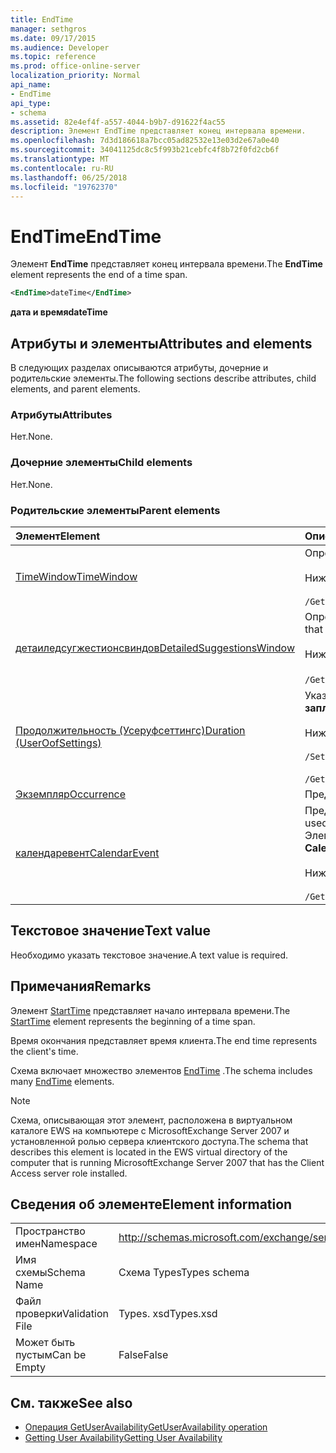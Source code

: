 ```yaml
---
title: EndTime
manager: sethgros
ms.date: 09/17/2015
ms.audience: Developer
ms.topic: reference
ms.prod: office-online-server
localization_priority: Normal
api_name:
- EndTime
api_type:
- schema
ms.assetid: 82e4ef4f-a557-4044-b9b7-d91622f4ac55
description: Элемент EndTime представляет конец интервала времени.
ms.openlocfilehash: 7d3d186618a7bcc05ad82532e13e03d2e67a0e40
ms.sourcegitcommit: 34041125dc8c5f993b21cebfc4f8b72f0fd2cb6f
ms.translationtype: MT
ms.contentlocale: ru-RU
ms.lasthandoff: 06/25/2018
ms.locfileid: "19762370"
---
```

# <a name="endtime"></a><span data-ttu-id="0146d-103">EndTime</span><span class="sxs-lookup"><span data-stu-id="0146d-103">EndTime</span></span>

<span data-ttu-id="0146d-104">Элемент **EndTime** представляет конец интервала времени.</span><span class="sxs-lookup"><span data-stu-id="0146d-104">The **EndTime** element represents the end of a time span.</span></span> 
  
```xml
<EndTime>dateTime</EndTime>
```

 <span data-ttu-id="0146d-105">**дата и время**</span><span class="sxs-lookup"><span data-stu-id="0146d-105">**dateTime**</span></span>
## <a name="attributes-and-elements"></a><span data-ttu-id="0146d-106">Атрибуты и элементы</span><span class="sxs-lookup"><span data-stu-id="0146d-106">Attributes and elements</span></span>

<span data-ttu-id="0146d-107">В следующих разделах описываются атрибуты, дочерние и родительские элементы.</span><span class="sxs-lookup"><span data-stu-id="0146d-107">The following sections describe attributes, child elements, and parent elements.</span></span>
  
### <a name="attributes"></a><span data-ttu-id="0146d-108">Атрибуты</span><span class="sxs-lookup"><span data-stu-id="0146d-108">Attributes</span></span>

<span data-ttu-id="0146d-109">Нет.</span><span class="sxs-lookup"><span data-stu-id="0146d-109">None.</span></span>
  
### <a name="child-elements"></a><span data-ttu-id="0146d-110">Дочерние элементы</span><span class="sxs-lookup"><span data-stu-id="0146d-110">Child elements</span></span>

<span data-ttu-id="0146d-111">Нет.</span><span class="sxs-lookup"><span data-stu-id="0146d-111">None.</span></span>
  
### <a name="parent-elements"></a><span data-ttu-id="0146d-112">Родительские элементы</span><span class="sxs-lookup"><span data-stu-id="0146d-112">Parent elements</span></span>

|<span data-ttu-id="0146d-113">**Элемент**</span><span class="sxs-lookup"><span data-stu-id="0146d-113">**Element**</span></span>|<span data-ttu-id="0146d-114">**Описание**</span><span class="sxs-lookup"><span data-stu-id="0146d-114">**Description**</span></span>|
|:-----|:-----|
|[<span data-ttu-id="0146d-115">TimeWindow</span><span class="sxs-lookup"><span data-stu-id="0146d-115">TimeWindow</span></span>](timewindow.md) <br/> |<span data-ttu-id="0146d-116">Определяет интервал времени, запрошенный для сведений о доступности пользователя.</span><span class="sxs-lookup"><span data-stu-id="0146d-116">Identifies the time span queried for the user availability information.</span></span><br/><br/> <span data-ttu-id="0146d-117">Ниже приведено выражение XPath для этого элемента:</span><span class="sxs-lookup"><span data-stu-id="0146d-117">The following is the XPath expression to this element:</span></span><br/><br/>  `/GetUserAvailabilityRequest/FreeBusyViewOptions/TimeWindow` <br/> |
|[<span data-ttu-id="0146d-118">детаиледсугжестионсвиндов</span><span class="sxs-lookup"><span data-stu-id="0146d-118">DetailedSuggestionsWindow</span></span>](detailedsuggestionswindow.md) <br/> |<span data-ttu-id="0146d-119">Определяет интервал времени, на который запрашивается подробная информация о предложенном времени проведения собрания.</span><span class="sxs-lookup"><span data-stu-id="0146d-119">Identifies the time span that is queried for detailed information about suggested meeting times.</span></span><br/><br/> <span data-ttu-id="0146d-120">Ниже приведено выражение XPath для этого элемента:</span><span class="sxs-lookup"><span data-stu-id="0146d-120">The following is the XPath expression to this element:</span></span><br/><br/>  <span data-ttu-id="0146d-121">`/GetUserAvailabilityRequest/SuggestionViewOptions/DetailedSuggestionsWindow`.</span><span class="sxs-lookup"><span data-stu-id="0146d-121">`/GetUserAvailabilityRequest/SuggestionViewOptions/DetailedSuggestionsWindow`.</span></span>  <br/> |
|[<span data-ttu-id="0146d-122">Продолжительность (Усеруфсеттингс)</span><span class="sxs-lookup"><span data-stu-id="0146d-122">Duration (UserOofSettings)</span></span>](duration-useroofsettings.md) <br/> | <span data-ttu-id="0146d-123">Указывает срок, в течение которого состояние отсутствия на работе (отсутствие на работе) включается, если для элемента [уфстате](oofstate.md) задано значение " **запланировано**".</span><span class="sxs-lookup"><span data-stu-id="0146d-123">Specifies the duration for which the Out of Office (OOF) status is enabled if the [OofState](oofstate.md) element is set to **Scheduled**.</span></span>  <br/><br/>  <span data-ttu-id="0146d-124">Ниже приведены возможные выражения XPath для этого элемента.</span><span class="sxs-lookup"><span data-stu-id="0146d-124">The following are the possible XPath expressions to this element:</span></span><br/><br/>  `/SetUserOofSettingsRequest/UserOofSettings/Duration` <br/><br/>  `/GetUserOofSettingsResponse/OofSettings/Duration` <br/> |
|[<span data-ttu-id="0146d-125">Экземпляр</span><span class="sxs-lookup"><span data-stu-id="0146d-125">Occurrence</span></span>](occurrence.md) <br/> |<span data-ttu-id="0146d-126">Представляет один измененный экземпляр повторяющегося элемента календаря.</span><span class="sxs-lookup"><span data-stu-id="0146d-126">Represents a single modified occurrence of a recurring calendar item.</span></span>  <br/> |
|[<span data-ttu-id="0146d-127">календаревент</span><span class="sxs-lookup"><span data-stu-id="0146d-127">CalendarEvent</span></span>](calendarevent.md) <br/> |<span data-ttu-id="0146d-128">Представляет уникальное вхождение элемента календаря.</span><span class="sxs-lookup"><span data-stu-id="0146d-128">Represents a unique calendar item occurrence.</span></span> <span data-ttu-id="0146d-129">Используется для запросов о доступности.</span><span class="sxs-lookup"><span data-stu-id="0146d-129">This is used for Availability inquiries.</span></span> <span data-ttu-id="0146d-130">Элемент **EndTime** необходим в элементе **календаревент** .</span><span class="sxs-lookup"><span data-stu-id="0146d-130">The **EndTime** element is required in the **CalendarEvent** element.</span></span> <span data-ttu-id="0146d-131">Элемент **EndTime** в элементе **календаревент** уникален для типа **календаревент** .</span><span class="sxs-lookup"><span data-stu-id="0146d-131">The **EndTime** element in the **CalendarEvent** element is unique to the **CalendarEvent** type.</span></span><br/><br/> <span data-ttu-id="0146d-132">Ниже приведено выражение XPath для этого элемента:</span><span class="sxs-lookup"><span data-stu-id="0146d-132">The following is the XPath expression to this element:</span></span><br/><br/>  `/GetUserAvailabilityResponse/FreeBusyResponseArray/FreeBusyResponse/FreeBusyView/CalendarEventArray/CalendarEvent[i]` <br/> |
   
## <a name="text-value"></a><span data-ttu-id="0146d-133">Текстовое значение</span><span class="sxs-lookup"><span data-stu-id="0146d-133">Text value</span></span>

<span data-ttu-id="0146d-134">Необходимо указать текстовое значение.</span><span class="sxs-lookup"><span data-stu-id="0146d-134">A text value is required.</span></span>
  
## <a name="remarks"></a><span data-ttu-id="0146d-135">Примечания</span><span class="sxs-lookup"><span data-stu-id="0146d-135">Remarks</span></span>

<span data-ttu-id="0146d-136">Элемент [StartTime](starttime.md) представляет начало интервала времени.</span><span class="sxs-lookup"><span data-stu-id="0146d-136">The [StartTime](starttime.md) element represents the beginning of a time span.</span></span> 
  
<span data-ttu-id="0146d-137">Время окончания представляет время клиента.</span><span class="sxs-lookup"><span data-stu-id="0146d-137">The end time represents the client's time.</span></span>
  
<span data-ttu-id="0146d-138">Схема включает множество элементов [EndTime](endtime.md) .</span><span class="sxs-lookup"><span data-stu-id="0146d-138">The schema includes many [EndTime](endtime.md) elements.</span></span> 
  
> [!NOTE]
> <span data-ttu-id="0146d-139">Схема, описывающая этот элемент, расположена в виртуальном каталоге EWS на компьютере с MicrosoftExchange Server 2007 и установленной ролью сервера клиентского доступа.</span><span class="sxs-lookup"><span data-stu-id="0146d-139">The schema that describes this element is located in the EWS virtual directory of the computer that is running MicrosoftExchange Server 2007 that has the Client Access server role installed.</span></span> 
  
## <a name="element-information"></a><span data-ttu-id="0146d-140">Сведения об элементе</span><span class="sxs-lookup"><span data-stu-id="0146d-140">Element information</span></span>

|||
|:-----|:-----|
|<span data-ttu-id="0146d-141">Пространство имен</span><span class="sxs-lookup"><span data-stu-id="0146d-141">Namespace</span></span>  <br/> |http://schemas.microsoft.com/exchange/services/2006/types  <br/> |
|<span data-ttu-id="0146d-142">Имя схемы</span><span class="sxs-lookup"><span data-stu-id="0146d-142">Schema Name</span></span>  <br/> |<span data-ttu-id="0146d-143">Схема Types</span><span class="sxs-lookup"><span data-stu-id="0146d-143">Types schema</span></span>  <br/> |
|<span data-ttu-id="0146d-144">Файл проверки</span><span class="sxs-lookup"><span data-stu-id="0146d-144">Validation File</span></span>  <br/> |<span data-ttu-id="0146d-145">Types. xsd</span><span class="sxs-lookup"><span data-stu-id="0146d-145">Types.xsd</span></span>  <br/> |
|<span data-ttu-id="0146d-146">Может быть пустым</span><span class="sxs-lookup"><span data-stu-id="0146d-146">Can be Empty</span></span>  <br/> |<span data-ttu-id="0146d-147">False</span><span class="sxs-lookup"><span data-stu-id="0146d-147">False</span></span>  <br/> |
   
## <a name="see-also"></a><span data-ttu-id="0146d-148">См. также</span><span class="sxs-lookup"><span data-stu-id="0146d-148">See also</span></span>

- [<span data-ttu-id="0146d-149">Операция GetUserAvailability</span><span class="sxs-lookup"><span data-stu-id="0146d-149">GetUserAvailability operation</span></span>](getuseravailability-operation.md)
- [<span data-ttu-id="0146d-150">Getting User Availability</span><span class="sxs-lookup"><span data-stu-id="0146d-150">Getting User Availability</span></span>](http://msdn.microsoft.com/library/d4133fcb-9b0f-4e6b-aadf-a389da83516a%28Office.15%29.aspx)

